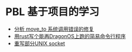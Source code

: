 # PBL 基于项目的学习

- [分析 move_to 系统调用错误的修复](analy-fix_move_to.md)
- [用rust写个能再DragonOS上跑的简易命令行程序](feat-cmd_program.md)
- [重写部分UNIX socket](rewrite-unix_socket.md)